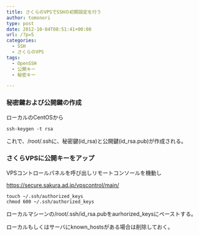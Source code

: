 ```yaml
---
title: さくらのVPSでSSHの初期設定を行う
author: tomonori
type: post
date: 2012-10-04T08:51:41+00:00
url: /?p=5
categories:
  - SSH
  - さくらのVPS
tags:
  - OpenSSH
  - 公開キー
  - 秘密キー

---
```

### 秘密鍵および公開鍵の作成

ローカルのCentOSから

```:bash
ssh-keygen -t rsa
```

これで、/root/.sshに、秘密鍵(id\_rsa)と公開鍵(id\_rsa.pub)が作成される。

### さくらVPSに公開キーをアップ

VPSコントロールパネルを呼び出しリモートコンソールを機動し
  
<https://secure.sakura.ad.jp/vpscontrol/main/>

```:bash
touch ~/.ssh/authorized_keys
chmod 600 ~/.ssh/authorized_keys
```

ローカルマシーンの/root/.ssh/id\_rsa.pubをaurhorized\_keysにペーストする。

ローカルもしくはサーバにknown_hostsがある場合は削除しておく。